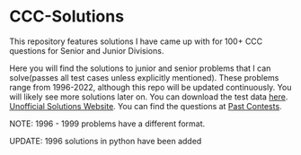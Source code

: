 # CCC-Solutions
This repository features solutions I have came up with for 100+ CCC questions for Senior and Junior Divisions.

Here you will find the solutions to junior and senior problems that I can solve(passes all test cases unless explicitly mentioned). These problems range from 1996-2022, although this repo will be updated continuously. You will likely see more solutions later on. You can download the test data [here](https://cemc.uwaterloo.ca/contests/past_contests.html#ccc).<br>
[Unofficial Solutions Website](http://mmhs.ca/ccc/index.htm). You can find the questions at [Past Contests](https://cemc.uwaterloo.ca/contests/past_contests.html#ccc).

NOTE: 1996 - 1999 problems have a different format.

UPDATE: 1996 solutions in python have been added
